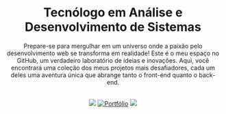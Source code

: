 <Div align="center">
  
# Tecnólogo em Análise e Desenvolvimento de Sistemas
  
Prepare-se para mergulhar em um universo onde a paixão pelo desenvolvimento web se transforma em realidade! Este é o meu espaço no GitHub, um verdadeiro laboratório de ideias e inovações. Aqui, você encontrará uma coleção dos meus projetos mais desafiadores, cada um deles uma aventura única que abrange tanto o front-end quanto o back-end.
  <p ><br>
  <a href=mailto:maikesimoncinims@gmail.com target="_blank"><img src="https://img.shields.io/badge/Gmail-D14836?style=for-the-badge&logo=gmail&logoColor=white"></a >
<a href="https://maike-simoncini.github.io/Portfolio-Maike/" target="_blank">
  <img src="https://img.shields.io/badge/Portfólio-000000?style=for-the-badge&logo=portfolio&logoColor=white" alt="Portfólio"></a>
  <a href="https://www.linkedin.com/in/maike-simoncini-da-silva-9769b2287" target="_blank">
    <img src="https://img.shields.io/badge/-LinkedIn-%230077B5?style=for-the-badge&logo=linkedin&logoColor=white" target="_blank"></ um>
  </p> 
